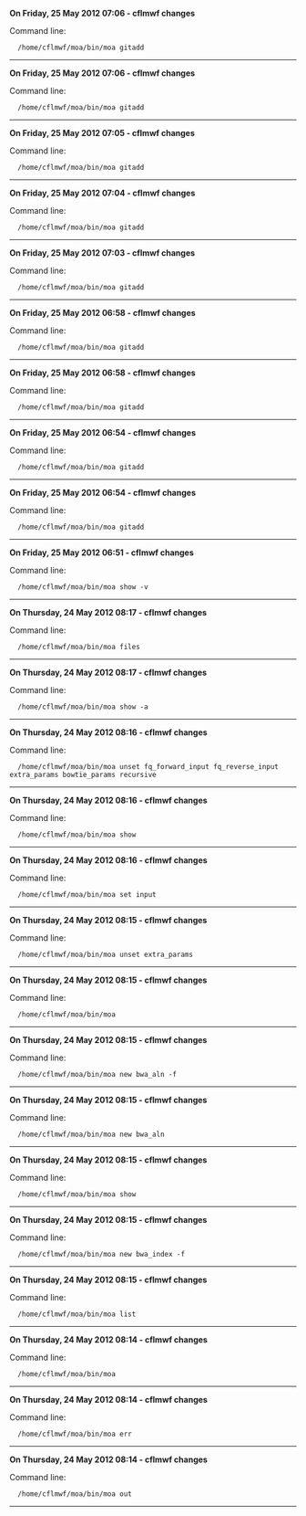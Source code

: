 **On Friday, 25 May 2012 07:06 - cflmwf changes**

Command line:
    
      /home/cflmwf/moa/bin/moa gitadd
-----
**On Friday, 25 May 2012 07:06 - cflmwf changes**

Command line:
    
      /home/cflmwf/moa/bin/moa gitadd
-----
**On Friday, 25 May 2012 07:05 - cflmwf changes**

Command line:
    
      /home/cflmwf/moa/bin/moa gitadd
-----
**On Friday, 25 May 2012 07:04 - cflmwf changes**

Command line:
    
      /home/cflmwf/moa/bin/moa gitadd
-----
**On Friday, 25 May 2012 07:03 - cflmwf changes**

Command line:
    
      /home/cflmwf/moa/bin/moa gitadd
-----
**On Friday, 25 May 2012 06:58 - cflmwf changes**

Command line:
    
      /home/cflmwf/moa/bin/moa gitadd
-----
**On Friday, 25 May 2012 06:58 - cflmwf changes**

Command line:
    
      /home/cflmwf/moa/bin/moa gitadd
-----
**On Friday, 25 May 2012 06:54 - cflmwf changes**

Command line:
    
      /home/cflmwf/moa/bin/moa gitadd
-----
**On Friday, 25 May 2012 06:54 - cflmwf changes**

Command line:
    
      /home/cflmwf/moa/bin/moa gitadd
-----
**On Friday, 25 May 2012 06:51 - cflmwf changes**

Command line:
    
      /home/cflmwf/moa/bin/moa show -v
-----
**On Thursday, 24 May 2012 08:17 - cflmwf changes**

Command line:
    
      /home/cflmwf/moa/bin/moa files
-----
**On Thursday, 24 May 2012 08:17 - cflmwf changes**

Command line:
    
      /home/cflmwf/moa/bin/moa show -a
-----
**On Thursday, 24 May 2012 08:16 - cflmwf changes**

Command line:
    
      /home/cflmwf/moa/bin/moa unset fq_forward_input fq_reverse_input extra_params bowtie_params recursive
-----
**On Thursday, 24 May 2012 08:16 - cflmwf changes**

Command line:
    
      /home/cflmwf/moa/bin/moa show
-----
**On Thursday, 24 May 2012 08:16 - cflmwf changes**

Command line:
    
      /home/cflmwf/moa/bin/moa set input
-----
**On Thursday, 24 May 2012 08:15 - cflmwf changes**

Command line:
    
      /home/cflmwf/moa/bin/moa unset extra_params
-----
**On Thursday, 24 May 2012 08:15 - cflmwf changes**

Command line:
    
      /home/cflmwf/moa/bin/moa
-----
**On Thursday, 24 May 2012 08:15 - cflmwf changes**

Command line:
    
      /home/cflmwf/moa/bin/moa new bwa_aln -f
-----
**On Thursday, 24 May 2012 08:15 - cflmwf changes**

Command line:
    
      /home/cflmwf/moa/bin/moa new bwa_aln
-----
**On Thursday, 24 May 2012 08:15 - cflmwf changes**

Command line:
    
      /home/cflmwf/moa/bin/moa show
-----
**On Thursday, 24 May 2012 08:15 - cflmwf changes**

Command line:
    
      /home/cflmwf/moa/bin/moa new bwa_index -f
-----
**On Thursday, 24 May 2012 08:15 - cflmwf changes**

Command line:
    
      /home/cflmwf/moa/bin/moa list
-----
**On Thursday, 24 May 2012 08:14 - cflmwf changes**

Command line:
    
      /home/cflmwf/moa/bin/moa
-----
**On Thursday, 24 May 2012 08:14 - cflmwf changes**

Command line:
    
      /home/cflmwf/moa/bin/moa err
-----
**On Thursday, 24 May 2012 08:14 - cflmwf changes**

Command line:
    
      /home/cflmwf/moa/bin/moa out
-----
